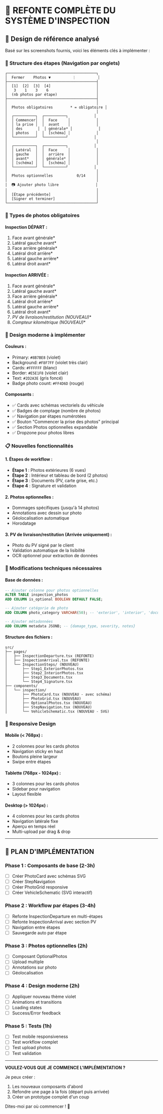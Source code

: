 # 🎨 REFONTE COMPLÈTE DU SYSTÈME D'INSPECTION

## 📱 Design de référence analysé

Basé sur les screenshots fournis, voici les éléments clés à implémenter :

### 🎯 Structure des étapes (Navigation par onglets)

```
┌─────────────────────────────────────────┐
│  Fermer    Photos ▼          ⋮          │
├─────────────────────────────────────────┤
│  [1]  [2]  [3]  [4]                     │
│   3    1    3    6                      │
│  (nb photos par étape)                  │
├─────────────────────────────────────────┤
│                                         │
│  Photos obligatoires        * = obligatoire │
│                                         │
│  ┌──────────┐  ┌──────────┐            │
│  │ Commencer│  │  Face     │            │
│  │ la prise │  │  avant    │            │
│  │ des       │  │ générale* │            │
│  │ photos   │  │  [schéma] │            │
│  └──────────┘  └──────────┘            │
│                                         │
│  ┌──────────┐  ┌──────────┐            │
│  │ Latéral  │  │  Face     │            │
│  │ gauche   │  │  arrière  │            │
│  │ avant*   │  │ générale* │            │
│  │ [schéma] │  │  [schéma] │            │
│  └──────────┘  └──────────┘            │
│                                         │
│  Photos optionnelles           0/14     │
│                                         │
│  📷 Ajouter photo libre                 │
│                                         │
│  [Étape précédente]                     │
│  [Signer et terminer]                   │
└─────────────────────────────────────────┘
```

### 📸 Types de photos obligatoires

#### Inspection DÉPART :
1. Face avant générale*
2. Latéral gauche avant*
3. Face arrière générale*
4. Latéral droit arrière*
5. Latéral gauche arrière*
6. Latéral droit avant*

#### Inspection ARRIVÉE :
1. Face avant générale*
2. Latéral gauche avant*
3. Face arrière générale*
4. Latéral droit arrière*
5. Latéral gauche arrière*
6. Latéral droit avant*
7. **PV de livraison/restitution* (NOUVEAU)**
8. **Compteur kilométrique* (NOUVEAU)**

### 🎨 Design moderne à implémenter

#### Couleurs :
- Primary: `#8B7BE8` (violet)
- Background: `#F8F7FF` (violet très clair)
- Cards: `#FFFFFF` (blanc)
- Border: `#E5E1F8` (violet clair)
- Text: `#2D2A3E` (gris foncé)
- Badge photo count: `#FF4D6D` (rouge)

#### Composants :
- ✅ Cards avec schémas vectoriels du véhicule
- ✅ Badges de comptage (nombre de photos)
- ✅ Navigation par étapes numérotées
- ✅ Bouton "Commencer la prise des photos" principal
- ✅ Section Photos optionnelles expandable
- ✅ Dropzone pour photos libres

### 📋 Nouvelles fonctionnalités

#### 1. Étapes de workflow :
- **Étape 1** : Photos extérieures (6 vues)
- **Étape 2** : Intérieur et tableau de bord (2 photos)
- **Étape 3** : Documents (PV, carte grise, etc.)
- **Étape 4** : Signature et validation

#### 2. Photos optionnelles :
- Dommages spécifiques (jusqu'à 14 photos)
- Annotations avec dessin sur photo
- Géolocalisation automatique
- Horodatage

#### 3. PV de livraison/restitution (Arrivée uniquement) :
- Photo du PV signé par le client
- Validation automatique de la lisibilité
- OCR optionnel pour extraction de données

### 🔧 Modifications techniques nécessaires

#### Base de données :
```sql
-- Ajouter colonne pour photos optionnelles
ALTER TABLE inspection_photos 
ADD COLUMN is_optional BOOLEAN DEFAULT FALSE;

-- Ajouter catégorie de photo
ADD COLUMN photo_category VARCHAR(50); -- 'exterior', 'interior', 'documents', 'optional'

-- Ajouter métadonnées
ADD COLUMN metadata JSONB; -- {damage_type, severity, notes}
```

#### Structure des fichiers :
```
src/
├── pages/
│   ├── InspectionDeparture.tsx (REFONTE)
│   ├── InspectionArrival.tsx (REFONTE)
│   └── InspectionSteps/ (NOUVEAU)
│       ├── Step1_ExteriorPhotos.tsx
│       ├── Step2_InteriorPhotos.tsx
│       ├── Step3_Documents.tsx
│       └── Step4_Signature.tsx
├── components/
│   └── inspection/
│       ├── PhotoCard.tsx (NOUVEAU - avec schéma)
│       ├── PhotoGrid.tsx (NOUVEAU)
│       ├── OptionalPhotos.tsx (NOUVEAU)
│       ├── StepNavigation.tsx (NOUVEAU)
│       └── VehicleSchematic.tsx (NOUVEAU - SVG)
```

### 📱 Responsive Design

#### Mobile (< 768px) :
- 2 colonnes pour les cards photos
- Navigation sticky en haut
- Boutons pleine largeur
- Swipe entre étapes

#### Tablette (768px - 1024px) :
- 3 colonnes pour les cards photos
- Sidebar pour navigation
- Layout flexible

#### Desktop (> 1024px) :
- 4 colonnes pour les cards photos
- Navigation latérale fixe
- Aperçu en temps réel
- Multi-upload par drag & drop

---

## 🚀 PLAN D'IMPLÉMENTATION

### Phase 1 : Composants de base (2-3h)
- [ ] Créer PhotoCard avec schémas SVG
- [ ] Créer StepNavigation
- [ ] Créer PhotoGrid responsive
- [ ] Créer VehicleSchematic (SVG interactif)

### Phase 2 : Workflow par étapes (3-4h)
- [ ] Refonte InspectionDeparture en multi-étapes
- [ ] Refonte InspectionArrival avec section PV
- [ ] Navigation entre étapes
- [ ] Sauvegarde auto par étape

### Phase 3 : Photos optionnelles (2h)
- [ ] Composant OptionalPhotos
- [ ] Upload multiple
- [ ] Annotations sur photo
- [ ] Géolocalisation

### Phase 4 : Design moderne (2h)
- [ ] Appliquer nouveau thème violet
- [ ] Animations et transitions
- [ ] Loading states
- [ ] Success/Error feedback

### Phase 5 : Tests (1h)
- [ ] Test mobile responsiveness
- [ ] Test workflow complet
- [ ] Test upload photos
- [ ] Test validation

---

**VOULEZ-VOUS QUE JE COMMENCE L'IMPLÉMENTATION ?**

Je peux créer :
1. Les nouveaux composants d'abord
2. Refondre une page à la fois (départ puis arrivée)
3. Créer un prototype complet d'un coup

Dites-moi par où commencer ! 🚀
